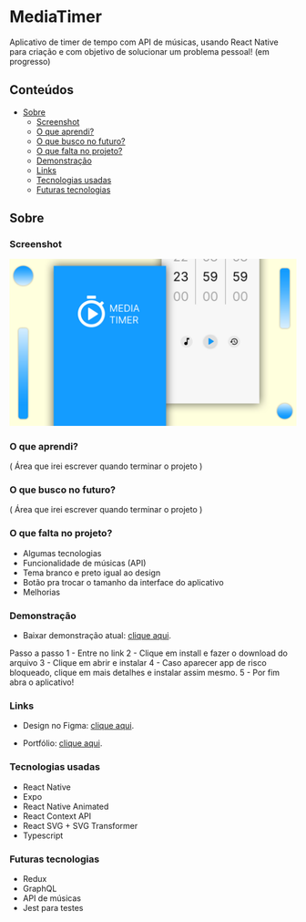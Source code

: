 # MediaTimer

Aplicativo de timer de tempo com API de músicas, usando React Native para criação e com objetivo de solucionar um problema pessoal! (em progresso)

## Conteúdos

- [Sobre](#Sobre)
  - [Screenshot](#screenshot)
  - [O que aprendi?](#O-que-aprendi?)
  - [O que busco no futuro?](#O-que-busco-no-futuro?)
  - [O que falta no projeto?](#O-que-falta-no-projeto?)
  - [Demonstração](#demonstração)
  - [Links](#links)
  - [Tecnologias usadas](#Tecnologias-usadas)
  - [Futuras tecnologias](#Futuras-tecnologias)

## Sobre

### Screenshot

![](./assets/screenshot.jpg)

### O que aprendi?

 ( Área que irei escrever quando terminar o projeto )

### O que busco no futuro?

  ( Área que irei escrever quando terminar o projeto )

### O que falta no projeto?

- Algumas tecnologias
- Funcionalidade de músicas (API)
- Tema branco e preto igual ao design
- Botão pra trocar o tamanho da interface do aplicativo
- Melhorias

### Demonstração 

- Baixar demonstração atual: [clique aqui]().

Passo a passo
1 - Entre no link 
2 - Clique em install e fazer o download do arquivo
3 - Clique em abrir e instalar
4 - Caso aparecer app de risco bloqueado, clique em mais detalhes e instalar assim mesmo.
5 - Por fim abra o aplicativo!

### Links

- Design no Figma: [clique aqui](https://www.figma.com/file/XTRDCbSVe8lHtwkXK1Z5T7/Media-Timer?type=design&node-id=0%3A1&t=I2CeKk7yJGLngWCy-1).

- Portfólio: [clique aqui](https://henriqueamascarin.vercel.app).

### Tecnologias usadas

- React Native
- Expo
- React Native Animated 
- React Context API
- React SVG + SVG Transformer
- Typescript

### Futuras tecnologias

- Redux
- GraphQL
- API de músicas
- Jest para testes
